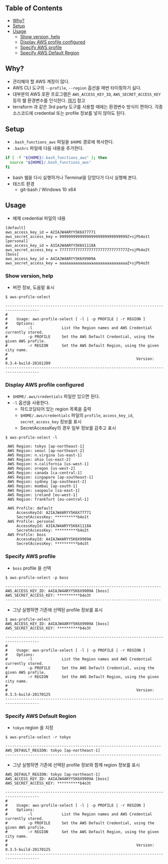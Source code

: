 ## Table of Contents

- [Why?](#why)
- [Setup](#setup)
- [Usage](#usage)
  * [Show version, help](#show-version-help)
  * [Display AWS profile configured](#display-aws-profile-configured)
  * [Specify AWS profile](#specify-aws-profile)
  * [Specify AWS Default Region](#specify-aws-default-region)
  
## Why?

* 관리해야 할 AWS 계정이 많다.
* AWS CLI 도구의 ``--profile``, ``--region`` 옵션을 매번 타이핑하기 싫다.
* 대부분의 AWS 호환 프로그램은 ``AWS_ACCESS_KEY_ID``, ``AWS_SECRET_ACCESS_KEY`` 등의 쉘 환경변수를 인식한다. [여기](http://docs.aws.amazon.com/cli/latest/userguide/cli-chap-getting-started.html#cli-environment) 참고
* terraform 과 같은 3rd party 도구를 사용할 때에는 환경변수 방식이 편하다. 각종 소스코드에 credential 또는 profile 정보를 넣지 않아도 된다.




## Setup

* ``.bash_functions_aws`` 파일을 ``$HOME`` 경로에 복사한다.
* ``.bashrc`` 파일에 다음 내용을 추가한다.
```bash
if [ -f "${HOME}/.bash_functions_aws" ]; then
  source "${HOME}/.bash_functions_aws"
fi
```
* bash 쉘을 다시 실행하거나 Terminal을 닫았다가 다시 실행해 본다.
* 테스트 환경
    * git-bash / Windows 10 x64

## Usage

* 예제 credential 파일의 내용

```
[default]
aws_access_key_id = A2IAJW4ARYY5K6X77771
aws_secret_access_key = 999999999999999999999999999999Z+sjPb4o1t
[personal]
aws_access_key_id = A3IAJW4ARYY5K6X1118A
aws_secret_access_key = 777777777777777777777777777777Z+sjPb4o2t
[boss]
aws_access_key_id = A4IAJW4ARYY5K6X9909A
aws_secret_access_key = aaaaaaaaaaaaaaaaaaaaaaaaaaaaaaZ+sjPb4o3t
```


### Show version, help

* 버전 정보, 도움말 표시 

```
$ aws-profile-select

-------------------------------------------------------------------------------------
#
#    Usage: aws-profile-select [ -l | -p PROFILE | -r REGION ]
#    Options:
#         -l             List the Region names and AWS Credential currently stored.
#         -p PROFILE     Set the AWS Default Credential, using the given AWS profile.
#         -r REGION      Set the AWS Default Region, using the given city name.
#
#                                                         Version: 0.3.4-build-20161209
-------------------------------------------------------------------------------------
```

### Display AWS profile configured

* ``$HOME/.aws/credentials`` 파일만 있으면 된다.
* ``-l`` 옵션을 사용한다.
    * 하드코딩되어 있는 region 목록을 출력
    * ``$HOME/.aws/credentials`` 파일의 ``profile``, ``access_key_id``, ``secret_access_key`` 정보를 표시
    * SecretAccessKey의 경우 일부 정보를 감추고 표시 

```
$ aws-profile-select -l

 AWS Region: tokyo [ap-northeast-1]
 AWS Region: seoul [ap-northeast-2]
 AWS Region: n.virgina [us-east-1]
 AWS Region: ohio [us-east-2]
 AWS Region: n.california [us-west-1]
 AWS Region: oregon [us-west-2]
 AWS Region: canada [ca-central-1]
 AWS Region: singapore [ap-southeast-1]
 AWS Region: sydney [ap-southeast-2]
 AWS Region: mumbai [ap-south-1]
 AWS Region: saopaulo [sa-east-1]
 AWS Region: ireland [eu-west-1]
 AWS Region: frankfurt [eu-central-1]

 AWS Profile: default
     AccessKeyId: A2IAJW4ARYY5K6X77771
     SecretAccessKey: **********b4o1t
 AWS Profile: personal
     AccessKeyId: A3IAJW4ARYY5K6X1118A
     SecretAccessKey: **********b4o2t
 AWS Profile: boss
     AccessKeyId: A4IAJW4ARYY5K6X9909A
     SecretAccessKey: **********b4o3t

```


### Specify AWS profile

* `boss` profile 을 선택
```
$ aws-profile-select -p boss

---------------------------------------------------------------------
AWS_ACCESS_KEY_ID: A4IAJW4ARYY5K6X9909A [boss]
AWS_SECRET_ACCESS_KEY: **********b4o3t
---------------------------------------------------------------------
```
* 그냥 실행하면 기존에 선택된 profile 정보를 표시
```
$ aws-profile-select
AWS_ACCESS_KEY_ID: A4IAJW4ARYY5K6X9909A [boss]
AWS_SECRET_ACCESS_KEY: **********b4o3t

-------------------------------------------------------------------------------------
#
#    Usage: aws-profile-select [ -l | -p PROFILE | -r REGION ]
#    Options:
#         -l             List the Region names and AWS Credential currently stored.
#         -p PROFILE     Set the AWS Default Credential, using the given AWS profile.
#         -r REGION      Set the AWS Default Region, using the given city name.
#
#                                                         Version: 0.3.5-build-20170125
-------------------------------------------------------------------------------------

```

### Specify AWS Default Region

* `tokyo` region 을 지정
```
$ aws-profile-select -r tokyo

---------------------------------------------------------------------
AWS_DEFAULT_REGION: tokyo [ap-northeast-1]
---------------------------------------------------------------------
```
* 그냥 실행하면 기존에 선택된 profile 정보와 함께 region 정보를 표시
```
AWS_DEFAULT_REGION: tokyo [ap-northeast-1]
AWS_ACCESS_KEY_ID: A4IAJW4ARYY5K6X9909A [boss]
AWS_SECRET_ACCESS_KEY: **********b4o3t

-------------------------------------------------------------------------------------
#
#    Usage: aws-profile-select [ -l | -p PROFILE | -r REGION ]
#    Options:
#         -l             List the Region names and AWS Credential currently stored.
#         -p PROFILE     Set the AWS Default Credential, using the given AWS profile.
#         -r REGION      Set the AWS Default Region, using the given city name.
#
#                                                         Version: 0.3.5-build-20170125
-------------------------------------------------------------------------------------
```
